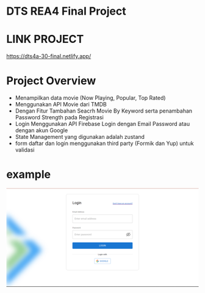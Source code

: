 # DTS REA4 Final Project

# LINK PROJECT 
https://dts4a-30-final.netlify.app/

# Project Overview
- Menampilkan data movie (Now Playing, Popular, Top Rated)
- Menggunakan API Movie dari TMDB
- Dengan Fitur Tambahan Seacrh Movie By Keyword serta penambahan Password Strength pada Registrasi
- Login Menggunakan API Firebase Login dengan Email Password atau dengan akun Google
- State Management yang digunakan adalah zustand 
- form daftar dan login menggunakan third party (Formik dan Yup) untuk validasi 

# example
![](view.png)